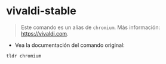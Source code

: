 # vivaldi-stable

> Este comando es un alias de `chromium`.
> Más información: <https://vivaldi.com>.

- Vea la documentación del comando original:

`tldr chromium`
